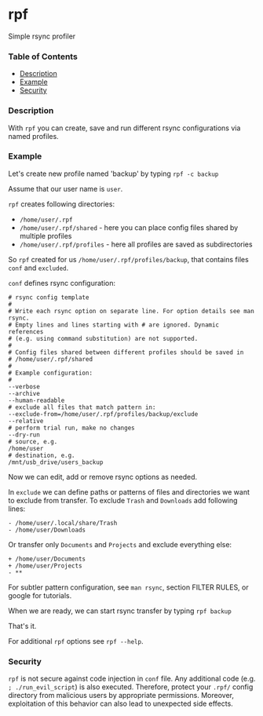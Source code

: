 # rpf

Simple rsync profiler

### Table of Contents

* [Description](#description)
* [Example](#example)
* [Security](#security)

### <a name="description"></a> Description
With `rpf` you can create, save and run different rsync configurations via named profiles.

### <a name="example"></a> Example
Let's create new profile named 'backup' by typing `rpf -c backup`

Assume that our user name is `user`.

`rpf` creates following directories:
* `/home/user/.rpf`
* `/home/user/.rpf/shared` - here you can place config files shared by multiple profiles
* `/home/user/.rpf/profiles` - here all profiles are saved as subdirectories

So `rpf` created for us `/home/user/.rpf/profiles/backup`, that contains files `conf` and `excluded`.

`conf` defines rsync configuration:
```
# rsync config template
#
# Write each rsync option on separate line. For option details see man rsync.
# Empty lines and lines starting with # are ignored. Dynamic references
# (e.g. using command substitution) are not supported.
#
# Config files shared between different profiles should be saved in
# /home/user/.rpf/shared
#
# Example configuration:
#
--verbose
--archive
--human-readable
# exclude all files that match pattern in:
--exclude-from=/home/user/.rpf/profiles/backup/exclude
--relative
# perform trial run, make no changes
--dry-run
# source, e.g.
/home/user
# destination, e.g.
/mnt/usb_drive/users_backup
```
Now we can edit, add or remove rsync options as needed.

In `exclude` we can define paths or patterns of files and directories we want to exclude from transfer. To exclude `Trash` and `Downloads` add following lines:
```
- /home/user/.local/share/Trash
- /home/user/Downloads
```
Or transfer only `Documents` and `Projects` and exclude everything else:
```
+ /home/user/Documents
+ /home/user/Projects
- **
```
For subtler pattern configuration, see `man rsync`, section FILTER RULES, or google for tutorials.

When we are ready, we can start rsync transfer by typing `rpf backup`

That's it.

For additional `rpf` options see `rpf --help`.

### <a name="security"></a> Security
`rpf` is not secure against code injection in `conf` file. Any additional code (e.g. `; ./run_evil_script`) is also executed. Therefore, protect your `.rpf/` config directory from malicious users by appropriate permissions. Moreover, exploitation of this behavior can also lead to unexpected side effects.
